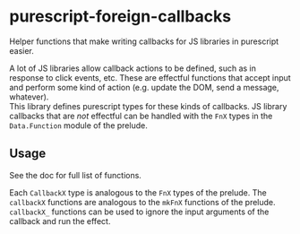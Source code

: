 # purescript-foreign-callbacks
Helper functions that make writing callbacks for JS libraries in purescript easier.

A lot of JS libraries allow callback actions to be defined, such as in response
to click events, etc.  These are effectful functions that accept input and 
perform some kind of action (e.g. update the DOM, send a message, whatever).  
This library defines purescript types for these kinds of callbacks.  JS library 
callbacks that are *not* effectful can be handled with the `FnX` types in the
`Data.Function` module of the prelude.

## Usage

See the doc for full list of functions.

Each `CallbackX` type is analogous to the `FnX` types of the prelude.  The 
`callbackX` functions are analogous to the `mkFnX` functions of the prelude.
`callbackX_` functions can be used to ignore the input arguments of the 
callback and run the effect.
